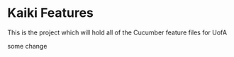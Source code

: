 Kaiki Features
===================

This is the project which will hold all of the Cucumber feature files for UofA


some change
